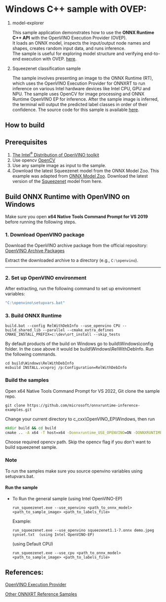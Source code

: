 # Windows C++ sample with OVEP:

1. model-explorer

   This sample application demonstrates how to use the **ONNX Runtime C++ API** with the OpenVINO Execution Provider (OVEP).  
   It loads an ONNX model, inspects the input/output node names and shapes, creates random input data, and runs inference.  
   The sample is useful for exploring model structure and verifying end-to-end execution with OVEP.   [here](https://github.com/microsoft/onnxruntime-inference-examples/tree/main/c_cxx/OpenVINO_EP/Windows/model-explorer).

2. Squeezenet classification sample

    The sample involves presenting an image to the ONNX Runtime (RT), which uses the OpenVINO Execution Provider for ONNXRT to run inference on various Intel hardware devices like Intel CPU, GPU and NPU. The sample uses OpenCV for image processing and ONNX Runtime OpenVINO EP for inference. After the sample image is inferred, the terminal will output the predicted label classes in order of their confidence. The source code for this sample is available [here](https://github.com/microsoft/onnxruntime-inference-examples/tree/main/c_cxx/OpenVINO_EP/Windows/squeezenet_classification).

## How to build

## Prerequisites
1. [The Intel<sup>®</sup> Distribution of OpenVINO toolkit](https://docs.openvino.ai/2025/get-started/install-openvino.html)
2. Use opencv [OpenCV](https://opencv.org/releases/)
3. Use any sample image as input to the sample.
4. Download the latest Squeezenet model from the ONNX Model Zoo.
   This example was adapted from [ONNX Model Zoo](https://github.com/onnx/models). Download the latest version of the [Squeezenet](https://github.com/onnx/models/tree/master/vision/classification/squeezenet) model from here.

## Build ONNX Runtime with OpenVINO on Windows

Make sure you open **x64 Native Tools Command Prompt for VS 2019** before running the following steps.

### 1. Download OpenVINO package
Download the OpenVINO archive package from the official repository:  
[OpenVINO Archive Packages](https://storage.openvinotoolkit.org/repositories/openvino/packages)

Extract the downloaded archive to a directory (e.g., `C:\openvino`).

---

### 2. Set up OpenVINO environment
After extracting, run the following command to set up environment variables:

```cmd
"C:\openvino\setupvars.bat"
```

### 3. Build ONNX Runtime

```
build.bat --config RelWithDebInfo --use_openvino CPU --build_shared_lib --parallel --cmake_extra_defines CMAKE_INSTALL_PREFIX=c:\dev\ort_install --skip_tests
```

By default products of the build on Windows go to build\Windows\config folder. In the case above it would be build\Windows\RelWithDebInfo.
Run the following commands.

```
cd build\Windows\RelWithDebInfo
msbuild INSTALL.vcxproj /p:Configuration=RelWithDebInfo
```

### Build the samples

Open x64 Native Tools Command Prompt for VS 2022, Git clone the sample repo.
```
git clone https://github.com/microsoft/onnxruntime-inference-examples.git
```
Change your current directory to c_cxx\OpenVINO_EP\Windows, then run

```bat
mkdir build && cd build
cmake .. -A x64 -T host=x64 -Donnxruntime_USE_OPENVINO=ON -DONNXRUNTIME_ROOTDIR=c:\dev\ort_install -DOPENCV_ROOTDIR="path\to\opencv"
```
Choose required opencv path. Skip the opencv flag if you don't want to build squeezenet sample.

### Note
To run the samples make sure you source openvino variables using setupvars.bat. 

#### Run the sample

   - To Run the general sample
      (using Intel OpenVINO-EP)
      ```
      run_squeezenet.exe --use_openvino <path_to_onnx_model> <path_to_sample_image> <path_to_labels_file>
      ```
      Example:
      ```
      run_squeezenet.exe --use_openvino squeezenet1.1-7.onnx demo.jpeg synset.txt  (using Intel OpenVINO-EP)
      ```
      (using Default CPU)
      ```
      run_squeezenet.exe --use_cpu <path_to_onnx_model> <path_to_sample_image> <path_to_labels_file>
      ```

## References:

[OpenVINO Execution Provider](https://onnxruntime.ai/docs/execution-providers/OpenVINO-ExecutionProvider.html)

[Other ONNXRT Reference Samples](https://github.com/microsoft/onnxruntime-inference-examples/tree/main/c_cxx)
